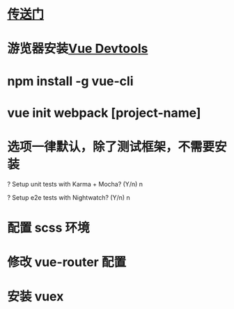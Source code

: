 # [传送门](https://github.com/zhouyu1993/falsework/tree/master/vue-demo)

# 游览器安装[Vue Devtools](https://github.com/vuejs/vue-devtools)

# npm install -g vue-cli

# vue init webpack [project-name]

# 选项一律默认，除了测试框架，不需要安装

? Setup unit tests with Karma + Mocha? (Y/n) n

? Setup e2e tests with Nightwatch? (Y/n) n

# 配置 scss 环境

# 修改 vue-router 配置

# 安装 vuex
